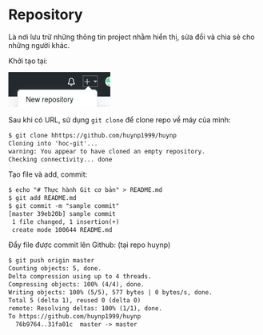 # Repository
Là nơi lưu trữ những thông tin project nhằm hiển thị, sửa đổi và chia sẻ cho những người khác.

Khởi tạo tại:

![Alt](https://github.com/huynp1999/huynp/blob/master/New%20r.png)

Sau khi có URL, sử dụng `git clone` để clone repo về máy của mình:
```
$ git clone hhttps://github.com/huynp1999/huynp
Cloning into 'hoc-git'...
warning: You appear to have cloned an empty repository.
Checking connectivity... done
```
Tạo file và add, commit:
```
$ echo "# Thực hành Git cơ bản" > README.md
$ git add README.md 
$ git commit -m "sample commit"
[master 39eb20b] sample commit
 1 file changed, 1 insertion(+)
 create mode 100644 README.md
 ```
 Đẩy file được commit lên Github: (tại repo huynp)
 ```
 $ git push origin master
Counting objects: 5, done.
Delta compression using up to 4 threads.
Compressing objects: 100% (4/4), done.
Writing objects: 100% (5/5), 577 bytes | 0 bytes/s, done.
Total 5 (delta 1), reused 0 (delta 0)
remote: Resolving deltas: 100% (1/1), done.
To https://github.com/huynp1999/huynp
   76b9764..31fa01c  master -> master
```
